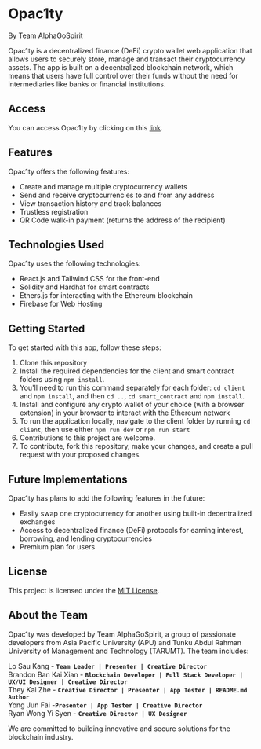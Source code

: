 # Opac1ty
By Team AlphaGoSpirit <br />

Opac1ty is a decentralized finance (DeFi) crypto wallet web application that allows users to securely store, manage and transact their cryptocurrency assets. The app is built on a decentralized blockchain network, which means that users have full control over their funds without the need for intermediaries like banks or financial institutions.

## Access
You can access Opac1ty by clicking on this [link](https://blockchainapp-4e293.web.app/).

## Features
Opac1ty offers the following features:
- Create and manage multiple cryptocurrency wallets
- Send and receive cryptocurrencies to and from any address
- View transaction history and track balances
- Trustless registration
- QR Code walk-in payment (returns the address of the recipient)

## Technologies Used
Opac1ty uses the following technologies:
- React.js and Tailwind CSS for the front-end
- Solidity and Hardhat for smart contracts
- Ethers.js for interacting with the Ethereum blockchain
- Firebase for Web Hosting

## Getting Started
To get started with this app, follow these steps:
1. Clone this repository
2. Install the required dependencies for the client and smart contract folders using `npm install`. 
3. You'll need to run this command separately for each folder: `cd client` and `npm install`, and then `cd ..`, `cd smart_contract` and `npm install`.
4. Install and configure any crypto wallet of your choice (with a browser extension) in your browser to interact with the Ethereum network
5. To run the application locally, navigate to the client folder by running `cd client`, then use either `npm run dev` or `npm run start`
6. Contributions to this project are welcome. 
7. To contribute, fork this repository, make your changes, and create a pull request with your proposed changes.

## Future Implementations
Opac1ty has plans to add the following features in the future:
- Easily swap one cryptocurrency for another using built-in decentralized exchanges
- Access to decentralized finance (DeFi) protocols for earning interest, borrowing, and lending cryptocurrencies
- Premium plan for users

## License
This project is licensed under the [MIT License](https://opensource.org/licenses/MIT).

## About the Team
Opac1ty was developed by Team AlphaGoSpirit, a group of passionate developers from Asia Pacific University (APU) and Tunku Abdul Rahman University of Management and Technology (TARUMT). The team includes:

Lo Sau Kang - **`Team Leader | Presenter | Creative Director`** <br/>
Brandon Ban Kai Xian - **`Blockchain Developer | Full Stack Developer | UX/UI Designer | Creative Director `** <br/>
They Kai Zhe - **`Creative Director | Presenter | App Tester | README.md Author`** <br/>
Yong Jun Fai -**`Presenter | App Tester | Creative Director`** <br/>
Ryan Wong Yi Syen - **`Creative Director | UX Designer`** <br/>

We are committed to building innovative and secure solutions for the blockchain industry.
